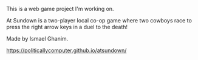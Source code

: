 This is a web game project I'm working on. 

At Sundown is a two-player local co-op game where two cowboys race to press the right arrow keys in a duel to the death!

Made by Ismael Ghanim.

https://politicallycomputer.github.io/atsundown/
